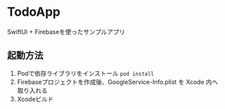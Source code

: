 # TodoApp
SwiftUI + Firebaseを使ったサンプルアプリ

## 起動方法
1. Podで依存ライブラリをインストール ```pod install```
2. Firebaseプロジェクトを作成後、GoogleService-Info.plist を Xcode 内へ取り入れる
3. Xcodeビルド

